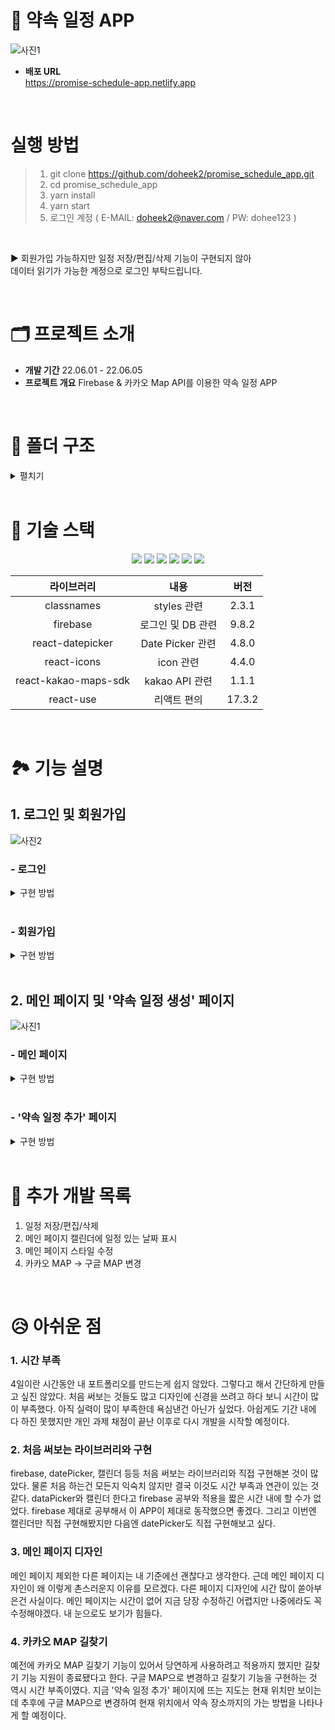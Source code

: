 # 📅 약속 일정 APP

![사진1](https://user-images.githubusercontent.com/97458345/172025650-cb379de2-6af7-4e22-8006-4bd39aa1db0e.jpg)

- **배포 URL** <br/> https://promise-schedule-app.netlify.app

<br/>

# 실행 방법
>1. git clone https://github.com/doheek2/promise_schedule_app.git
>2. cd promise_schedule_app
>3. yarn install
>4. yarn start
>5. 로그인 계정 ( E-MAIL: doheek2@naver.com / PW: dohee123 )

<br/>

▶ 회원가입 가능하지만 일정 저장/편집/삭제 기능이 구현되지 않아 <br/>
데이터 읽기가 가능한 계정으로 로그인 부탁드립니다.

<br/>

# 🗂 프로젝트 소개
- **개발 기간** 22.06.01 - 22.06.05
- **프로젝트 개요** Firebase & 카카오 Map API를 이용한 약속 일정 APP

<br/>

# 📁 폴더 구조
<details>
    <summary>펼치기</summary>

```
├─ src
│  ├─ assets
│  │  └─ svgs
│  │     ├─ check.svg
│  │     ├─ index.js
│  │     └─ logo.svg
│  ├─ components
│  │  ├─ CloseBtn
│  │  │  ├─ closeBtn.module.scss
│  │  │  └─ index.tsx
│  │  ├─ Form
│  │  │  ├─ form.module.scss
│  │  │  └─ index.tsx
│  │  └─ MobileWrapper
│  │     ├─ index.tsx
│  │     └─ mobileWrapper.module.scss
│  ├─ index.tsx
│  ├─ logo.svg
│  ├─ react-app-env.d.ts
│  ├─ reportWebVitals.ts
│  ├─ routes
│  │  ├─ index.tsx
│  │  ├─ Login
│  │  │  ├─ index.tsx
│  │  │  └─ login.module.scss
│  │  ├─ Main
│  │  │  ├─ Calendar
│  │  │  │  ├─ calendar.module.scss
│  │  │  │  └─ index.tsx
│  │  │  ├─ index.tsx
│  │  │  ├─ main.module.scss
│  │  │  └─ SelectList
│  │  │     ├─ index.tsx
│  │  │     └─ selectList.module.scss
│  │  ├─ NewSchedule
│  │  │  ├─ index.tsx
│  │  │  ├─ KakaoMap
│  │  │  │  ├─ index.tsx
│  │  │  │  └─ kakaoMap.module.scss
│  │  │  ├─ newSchedule.module.scss
│  │  │  └─ SelectDate
│  │  │     ├─ datepicker.css
│  │  │     ├─ index.tsx
│  │  │     └─ selectDate.module.scss
│  │  ├─ routes.module.scss
│  │  └─ SignUp
│  │     ├─ index.tsx
│  │     ├─ signUp.module.scss
│  │     └─ SuccessSignUp
│  │        ├─ index.tsx
│  │        └─ successSignUp.module.scss
│  ├─ services
│  │  └─ firebase.ts
│  ├─ setupTests.ts
│  ├─ states
│  │  └─ recoil.ts
│  ├─ styles
│  │  ├─ base
│  │  │  ├─ _fonts.scss
│  │  │  ├─ _more.scss
│  │  │  └─ _reset.scss
│  │  ├─ constants
│  │  │  ├─ _colors.scss
│  │  │  ├─ _levels.scss
│  │  │  └─ _sizes.scss
│  │  ├─ index.js
│  │  ├─ index.scss
│  │  └─ mixins
│  │     ├─ _animation.scss
│  │     ├─ _flexbox.scss
│  │     ├─ _position.scss
│  │     ├─ _responsive.scss
│  │     ├─ _typography.scss
│  │     └─ _visual.scss
│  ├─ types
│  │  └─ promise.d.ts
│  └─ utils
│     └─ axios.ts
├─ tsconfig.json
└─ yarn.lock
```

</details>

<br/>

# 🔨 기술 스택
<div align="center">
 <img src="https://img.shields.io/badge/HTML5-E34F26?style=flat-square&logo=HTML5&logoColor=white"/>
 <img src="https://img.shields.io/badge/CSS3-1572B6?style=flat-square&logo=CSS3&logoColor=white"/>
 <img src="https://img.shields.io/badge/Sass-CC6699?style=flat-square&logo=Sass&logoColor=white"/>
 <img src="https://img.shields.io/badge/TypeScript-3178C6?style=flat-square&logo=TypeScript&logoColor=white"/>
 <img src="https://img.shields.io/badge/React-61DAFB?style=flat-square&logo=React&logoColor=white"/>
 <img src="https://img.shields.io/badge/Recoil-764ABC?style=flat-square&logo=Recoil&logoColor=white"/>

 <br/>

|라이브러리|내용|버전|
|:---:|:---:|:---:|
| classnames | styles 관련 | 2.3.1 |
| firebase | 로그인 및 DB 관련 | 9.8.2 |
| react-datepicker | Date Picker 관련 | 4.8.0 |
| react-icons | icon 관련 | 4.4.0 |
| react-kakao-maps-sdk | kakao API 관련 | 1.1.1 |
| react-use | 리액트 편의 | 17.3.2 |

<br/>

</div>

# 🏞 기능 설명

## 1. 로그인 및 회원가입

![사진2](https://user-images.githubusercontent.com/97458345/172026026-8467ff18-186a-4e6f-9810-0bc43ae92e71.jpg)

### - 로그인
<details>
  <summary>구현 방법</summary>
1. signInWithEmailAndPassword를 통해 firebase에 있는 계정 정보와 일치하면 메인 화면으로 이동합니다.

```ts
signInWithEmailAndPassword(auth, email, password).then(() => {
  setIsLoggedIn(true)
  navigate('/')
})
```   

</details>

<br/>

### - 회원가입
<details>
    <summary>구현 방법</summary>
1. createUserWithEmailAndPassword를 통해 firebase에 계정 생성이 되면 '회원 가입 성공' 페이지로 이동합니다.

```ts
createUserWithEmailAndPassword(auth, email, password)
  .then(() => {
    navigate('/successSignUp')
  })
  .catch((error) => {
    // eslint-disable-next-line no-console
    console.log(error.message)
  })
```
</details>

<br/>

## 2. 메인 페이지 및 '약속 일정 생성' 페이지

![사진1](https://user-images.githubusercontent.com/97458345/172025650-cb379de2-6af7-4e22-8006-4bd39aa1db0e.jpg)

### - 메인 페이지
<details>
  <summary>구현 방법</summary>
1. 현재 선택된 month 1일의 요일을 구하여 일요일부터 해당 요일까지 공백을 준 뒤, date count만큼 date을 출력합니다.

```ts
const returnDay = useCallback(() => {
  const dayArr: ReactElement[] = []
  for (const nowDay of WEEK_LIST) {
    let i = 0
    const day = new Date(selectedYear, selectedMonth - 1, 1).getDay()
    if (WEEK_LIST[day] === nowDay) {
      for (i = 0; i < dateTotalCount; i += 1) {
        const timeKey = `day${i + 1}`
        dayArr.push(
          <button
            type='button'
            key={timeKey}
            onClick={dateClickHandler}
            value={i + 1}
            className={cx(
              {
                [styles.today]: TODAY.year === selectedYear && TODAY.month === selectedMonth && TODAY.date === i + 1,
              },
              { [styles.weekday]: true },
              {
                [styles.sunday]: new Date(selectedYear, selectedMonth - 1, i + 1).getDay() === 0,
              },
              {
                [styles.clickedDate]: isBtnClickedArr[i],
              }
            )}
          >
            {i + 1}
          </button>
        )
      }
    } else {
      dayArr.push(<div key={nowDay} className={styles.weekday} />)
    }
    if (i === dateTotalCount) break
  }
  return dayArr
}, [selectedYear, selectedMonth, dateTotalCount])
```

<br/>

2. firebase에 저장되어 있는 일정 날짜 데이터와 캘린더에 선택한 날짜 데이터가 일치하면 selectData에 push합니다.

```ts
if (firebaseData.length !== 0) {
  firebaseData[0].data.forEach((v) => {
    const year = new Date(v.date).getFullYear()
    const month = new Date(v.date).getMonth() + 1
    const date = new Date(v.date).getDate()

    if (year === selectedYear && month === selectedMonth && date === selectedDate) {
      selectData.push(v)
    }
  })
}
```
</details>

<br/>

### - '약속 일정 추가' 페이지
<details>
  <summary>구현 방법</summary>
1. 라이브러리를 통해 DatePicker를 구현하였습니다. <br/>
(직접 custom을 하기 위해 module.scss가 아닌 css 파일을 사용하였습니다.)

```ts
<DatePicker
  selected={selectedDate}
  className='datepicker'
  dateFormat='yy. MM. dd (eee)'
  disabledKeyboardNavigation
  onChangeRaw={inputReadOnlyHandler}
  onChange={dateChangeHandler}
  customInput={<input type='text' className={styles.datePickerInput} />}
  renderCustomHeader={({
    date,
    decreaseMonth,
    increaseMonth,
    prevMonthButtonDisabled,
    nextMonthButtonDisabled,
  }) => (
    <div className={styles.datePickerHeader}>
      <button
        type='button'
        className={cx(styles.navigation, styles.prevBtn)}
        onClick={decreaseMonth}
        disabled={prevMonthButtonDisabled}
      >
        <MdArrowBackIos />
      </button>
      <div className={styles.currentMonth}>
        {date.getFullYear()} {date.getMonth() + 1}
      </div>
      <button
        type='button'
        className={cx(styles.navigation, styles.nextBtn)}
        onClick={increaseMonth}
        disabled={nextMonthButtonDisabled}
      >
        <MdArrowForwardIos />
      </button>
    </div>
  )}
/>
```

<br/>

2. geolocation을 통해 현재 위치를 kakao map을 통해 보여줍니다.

```ts
const [lat, setLat] = useState(33.450701)
const [lng, setLng] = useState(126.570667)

if (navigator.geolocation) {
  navigator.geolocation.getCurrentPosition((position) => {
    setLat(position.coords.latitude)
    setLng(position.coords.longitude)
  })
}
```

</details>

<br/>

# 📌 추가 개발 목록
1. 일정 저장/편집/삭제
2. 메인 페이지 캘린더에 일정 있는 날짜 표시
3. 메인 페이지 스타일 수정
4. 카카오 MAP -> 구글 MAP 변경

<br/>

# 😥 아쉬운 점
### 1. 시간 부족
4일이란 시간동안 내 포트폴리오를 만드는게 쉽지 않았다. 그렇다고 해서 간단하게 만들고 싶진 않았다. 처음 써보는 것들도 많고 디자인에 신경을 쓰려고 하다 보니 시간이 많이 부족했다. 아직 실력이 많이 부족한데 욕심낸건 아닌가 싶었다. 아쉽게도 기간 내에 다 하진 못했지만 개인 과제 채점이 끝난 이후로 다시 개발을 시작할 예정이다.

### 2. 처음 써보는 라이브러리와 구현
firebase, datePicker, 캘린더 등등 처음 써보는 라이브러리와 직접 구현해본 것이 많았다. 물론 처음 하는건 모든지 익숙치 않지만 결국 이것도 시간 부족과 연관이 있는 것 같다. dataPicker와 캘린더 한다고 firebase 공부와 적용을 짧은 시간 내에 할 수가 없었다. firebase 제대로 공부해서 이 APP이 제대로 동작했으면 좋겠다. 그리고 이번엔 캘린더만 직접 구현해봤지만 다음엔 datePicker도 직접 구현해보고 싶다.

### 3. 메인 페이지 디자인
메인 페이지 제외한 다른 페이지는 내 기준에선 괜찮다고 생각한다. 근데 메인 페이지 디자인이 왜 이렇게 촌스러운지 이유를 모르겠다. 다른 페이지 디자인에 시간 많이 쏟아부은건 사실이다. 메인 페이지는 시간이 없어 지금 당장 수정하긴 어렵지만 나중에라도 꼭 수정해야겠다. 내 눈으로도 보기가 힘들다.

### 4. 카카오 MAP 길찾기
예전에 카카오 MAP 길찾기 기능이 있어서 당연하게 사용하려고 적용까지 했지만 길찾기 기능 지원이 종료됐다고 한다. 구글 MAP으로 변경하고 길찾기 기능을 구현하는 것 역시 시간 부족이였다. 지금 '약속 일정 추가' 페이지에 뜨는 지도는 현재 위치만 보이는데 추후에 구글 MAP으로 변경하여 현재 위치에서 약속 장소까지의 가는 방법을 나타나게 할 예정이다.